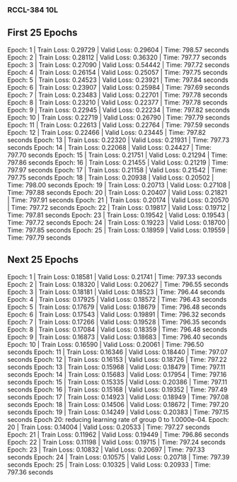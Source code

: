 ### RCCL-384 10L

First 25 Epochs
---------------

Epoch: 1 | Train Loss: 0.29729 | Valid Loss: 0.29604 | Time: 798.57 seconds
Epoch: 2 | Train Loss: 0.28112 | Valid Loss: 0.36320 | Time: 797.77 seconds
Epoch: 3 | Train Loss: 0.27090 | Valid Loss: 0.54442 | Time: 797.72 seconds
Epoch: 4 | Train Loss: 0.26154 | Valid Loss: 0.25057 | Time: 797.75 seconds
Epoch: 5 | Train Loss: 0.24523 | Valid Loss: 0.23921 | Time: 797.84 seconds
Epoch: 6 | Train Loss: 0.23907 | Valid Loss: 0.25984 | Time: 797.69 seconds
Epoch: 7 | Train Loss: 0.23483 | Valid Loss: 0.22701 | Time: 797.78 seconds
Epoch: 8 | Train Loss: 0.23210 | Valid Loss: 0.22377 | Time: 797.78 seconds
Epoch: 9 | Train Loss: 0.22945 | Valid Loss: 0.22234 | Time: 797.82 seconds
Epoch: 10 | Train Loss: 0.22719 | Valid Loss: 0.26790 | Time: 797.79 seconds
Epoch: 11 | Train Loss: 0.22613 | Valid Loss: 0.22764 | Time: 797.59 seconds
Epoch: 12 | Train Loss: 0.22466 | Valid Loss: 0.23445 | Time: 797.82 seconds
Epoch: 13 | Train Loss: 0.22320 | Valid Loss: 0.21931 | Time: 797.73 seconds
Epoch: 14 | Train Loss: 0.22068 | Valid Loss: 0.24427 | Time: 797.70 seconds
Epoch: 15 | Train Loss: 0.21751 | Valid Loss: 0.21294 | Time: 797.86 seconds
Epoch: 16 | Train Loss: 0.21455 | Valid Loss: 0.21219 | Time: 797.97 seconds
Epoch: 17 | Train Loss: 0.21158 | Valid Loss: 0.21542 | Time: 797.75 seconds
Epoch: 18 | Train Loss: 0.20938 | Valid Loss: 0.20502 | Time: 798.00 seconds
Epoch: 19 | Train Loss: 0.20713 | Valid Loss: 0.27108 | Time: 797.88 seconds
Epoch: 20 | Train Loss: 0.20407 | Valid Loss: 0.21821 | Time: 797.91 seconds
Epoch: 21 | Train Loss: 0.20174 | Valid Loss: 0.20570 | Time: 797.72 seconds
Epoch: 22 | Train Loss: 0.19817 | Valid Loss: 0.19712 | Time: 797.81 seconds
Epoch: 23 | Train Loss: 0.19542 | Valid Loss: 0.19543 | Time: 797.72 seconds
Epoch: 24 | Train Loss: 0.19223 | Valid Loss: 0.18700 | Time: 797.85 seconds
Epoch: 25 | Train Loss: 0.18959 | Valid Loss: 0.19559 | Time: 797.79 seconds


Next 25 Epochs
--------------

Epoch: 1 | Train Loss: 0.18581 | Valid Loss: 0.21741 | Time: 797.33 seconds
Epoch: 2 | Train Loss: 0.18320 | Valid Loss: 0.20627 | Time: 796.55 seconds
Epoch: 3 | Train Loss: 0.18181 | Valid Loss: 0.18523 | Time: 796.44 seconds
Epoch: 4 | Train Loss: 0.17925 | Valid Loss: 0.18572 | Time: 796.43 seconds
Epoch: 5 | Train Loss: 0.17679 | Valid Loss: 0.18679 | Time: 796.48 seconds
Epoch: 6 | Train Loss: 0.17543 | Valid Loss: 0.19891 | Time: 796.32 seconds
Epoch: 7 | Train Loss: 0.17266 | Valid Loss: 0.19528 | Time: 796.35 seconds
Epoch: 8 | Train Loss: 0.17084 | Valid Loss: 0.18359 | Time: 796.48 seconds
Epoch: 9 | Train Loss: 0.16873 | Valid Loss: 0.18683 | Time: 796.40 seconds
Epoch: 10 | Train Loss: 0.16590 | Valid Loss: 0.20061 | Time: 796.50 seconds
Epoch: 11 | Train Loss: 0.16346 | Valid Loss: 0.18440 | Time: 797.07 seconds
Epoch: 12 | Train Loss: 0.16153 | Valid Loss: 0.18726 | Time: 797.22 seconds
Epoch: 13 | Train Loss: 0.15968 | Valid Loss: 0.18479 | Time: 797.11 seconds
Epoch: 14 | Train Loss: 0.15683 | Valid Loss: 0.17954 | Time: 797.16 seconds
Epoch: 15 | Train Loss: 0.15335 | Valid Loss: 0.20386 | Time: 797.11 seconds
Epoch: 16 | Train Loss: 0.15168 | Valid Loss: 0.19352 | Time: 797.49 seconds
Epoch: 17 | Train Loss: 0.14923 | Valid Loss: 0.18949 | Time: 797.08 seconds
Epoch: 18 | Train Loss: 0.14506 | Valid Loss: 0.18672 | Time: 797.20 seconds
Epoch: 19 | Train Loss: 0.14249 | Valid Loss: 0.20383 | Time: 797.15 seconds
Epoch    20: reducing learning rate of group 0 to 1.0000e-04.
Epoch: 20 | Train Loss: 0.14004 | Valid Loss: 0.20533 | Time: 797.27 seconds
Epoch: 21 | Train Loss: 0.11962 | Valid Loss: 0.19449 | Time: 796.86 seconds
Epoch: 22 | Train Loss: 0.11198 | Valid Loss: 0.19715 | Time: 797.24 seconds
Epoch: 23 | Train Loss: 0.10832 | Valid Loss: 0.20697 | Time: 797.33 seconds
Epoch: 24 | Train Loss: 0.10575 | Valid Loss: 0.20718 | Time: 797.39 seconds
Epoch: 25 | Train Loss: 0.10325 | Valid Loss: 0.20933 | Time: 797.36 seconds

